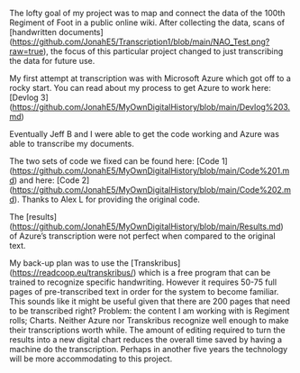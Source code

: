 The lofty goal of my project was to map and connect the data of the 100th Regiment of Foot in a public online wiki. After collecting the data, scans of [handwritten documents] (https://github.com/JonahE5/Transcription1/blob/main/NAO_Test.png?raw=true), the focus of this particular project changed to just transcribing the data for future use.

My first attempt at transcription was with Microsoft Azure which got off to a rocky start. You can read about my process to get Azure to work here: [Devlog 3] (https://github.com/JonahE5/MyOwnDigitalHistory/blob/main/Devlog%203.md)

Eventually Jeff B and I were able to get the code working and Azure was able to transcribe my documents.

The two sets of code we fixed can be found here: [Code 1] (https://github.com/JonahE5/MyOwnDigitalHistory/blob/main/Code%201.md) and here: [Code 2] (https://github.com/JonahE5/MyOwnDigitalHistory/blob/main/Code%202.md). Thanks to Alex L for providing the original code.

The [results] (https://github.com/JonahE5/MyOwnDigitalHistory/blob/main/Results.md) of Azure’s transcription were not perfect when compared to the original text.

My back-up plan was to use the [Transkribus] (https://readcoop.eu/transkribus/) which is a free program that can be trained to recognize specific handwriting. However it requires 50-75 full pages of pre-transcribed text in order for the system to become familiar. This sounds like it might be useful given that there are 200 pages that need to be transcribed right? Problem: the content I am working with is Regiment rolls; Charts. Neither Azure nor Transkribus recognize well enough to make their transcriptions worth while. The amount of editing required to turn the results into a new digital chart reduces the overall time saved by having a machine do the transcription. Perhaps in another five years the technology will be more accommodating to this project.
